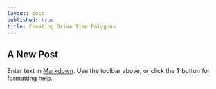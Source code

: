 ```yaml
---
layout: post
published: true
title: Creating Drive Time Polygons
---
```

## A New Post

Enter text in [Markdown](http://daringfireball.net/projects/markdown/). Use the toolbar above, or click the **?** button for formatting help.
